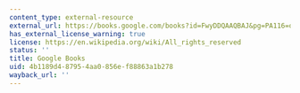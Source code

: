 ```yaml
---
content_type: external-resource
external_url: https://books.google.com/books?id=FwyDDQAAQBAJ&pg=PA116=onepage#v=onepage&q&f=false
has_external_license_warning: true
license: https://en.wikipedia.org/wiki/All_rights_reserved
status: ''
title: Google Books
uid: 4b1189d4-8795-4aa0-856e-f88863a1b278
wayback_url: ''
---
```

